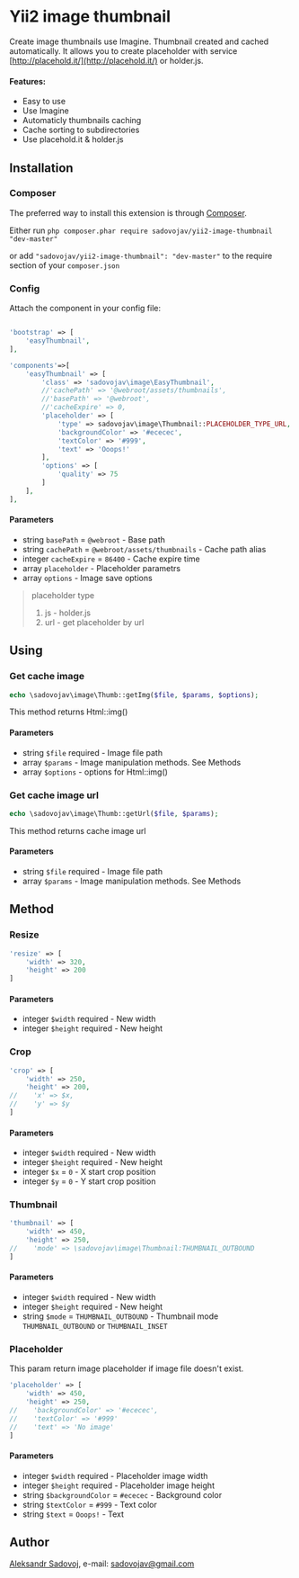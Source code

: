# Yii2 image thumbnail

Create image thumbnails use Imagine. Thumbnail created and cached automatically.
It allows you to create placeholder with service [http://placehold.it/](http://placehold.it/) or holder.js.

#### Features:
- Easy to use
- Use Imagine
- Automaticly thumbnails caching
- Cache sorting to subdirectories
- Use placehold.it & holder.js

## Installation

### Composer

The preferred way to install this extension is through [Composer](http://getcomposer.org/).

Either run ```php composer.phar require sadovojav/yii2-image-thumbnail "dev-master"```

or add ```"sadovojav/yii2-image-thumbnail": "dev-master"``` to the require section of your ```composer.json```

### Config

Attach the component in your config file:

```php

'bootstrap' => [
    'easyThumbnail',
],

'components'=>[
    'easyThumbnail' => [
        'class' => 'sadovojav\image\EasyThumbnail',
        //'cachePath' => '@webroot/assets/thumbnails',
        //'basePath' => '@webroot',
        //'cacheExpire' => 0,
        'placeholder' => [
            'type' => sadovojav\image\Thumbnail::PLACEHOLDER_TYPE_URL,
            'backgroundColor' => '#ececec',
            'textColor' => '#999',
            'text' => 'Ooops!'
        ],
        'options' => [
            'quality' => 75
        ]
    ],
],
```
#### Parameters
- string `basePath` = `@webroot` - Base path
- string `cachePath` = `@webroot/assets/thumbnails` - Cache path alias
- integer `cacheExpire` = `86400` - Cache expire time
- array `placeholder` - Placeholder parametrs
- array `options` - Image save options

> placeholder type
> 1. js - holder.js
> 2. url - get placeholder by url

## Using

### Get cache image
```php
echo \sadovojav\image\Thumb::getImg($file, $params, $options);
```
This method returns Html::img()

#### Parameters
- string `$file` required - Image file path
- array `$params` - Image manipulation methods. See Methods
- array `$options` - options for Html::img()

### Get cache image url
```php
echo \sadovojav\image\Thumb::getUrl($file, $params);
```
This method returns cache image url

#### Parameters
- string `$file` required - Image file path
- array `$params` - Image manipulation methods. See Methods

## Method

### Resize
```php
'resize' => [
    'width' => 320,
    'height' => 200
]
```
#### Parameters
- integer `$width` required - New width
- integer `$height` required - New height

### Crop
```php
'crop' => [
    'width' => 250,
    'height' => 200,
//    'x' => $x,
//    'y' => $y
]
```
#### Parameters
- integer `$width` required - New width
- integer `$height` required - New height
- integer `$x` = `0` - X start crop position
- integer `$y` = `0` - Y start crop position

### Thumbnail
```php
'thumbnail' => [
    'width' => 450,
    'height' => 250,
//    'mode' => \sadovojav\image\Thumbnail:THUMBNAIL_OUTBOUND
]
```
#### Parameters
- integer `$width` required - New width
- integer `$height` required - New height
- string `$mode` = `THUMBNAIL_OUTBOUND` - Thumbnail mode `THUMBNAIL_OUTBOUND` or `THUMBNAIL_INSET`

### Placeholder
This param return image placeholder if image file doesn't exist.
```php
'placeholder' => [
    'width' => 450,
    'height' => 250,
//    'backgroundColor' => '#ececec',
//    'textColor' => '#999'
//    'text' => 'No image'
]
```
#### Parameters
- integer `$width` required - Placeholder image width
- integer `$height` required - Placeholder image height
- string `$backgroundColor` = `#ececec` - Background color
- string `$textColor` = `#999` - Text color
- string `$text` = `Ooops!` - Text

## Author

[Aleksandr Sadovoj](https://github.com/sadovojav/), e-mail: [sadovojav@gmail.com](mailto:sadovojav@gmail.com)
